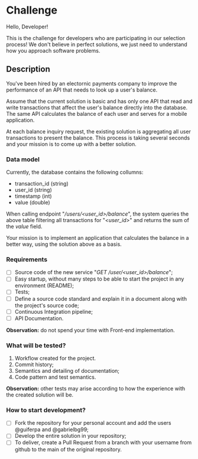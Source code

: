 # Challenge

Hello, Developer!

This is the challenge for developers who are participating in our selection process!
We don't believe in perfect solutions, we just need to understand how you approach software problems.

## Description

You've been hired by an electornic payments company to improve the performance of an API that needs to look up a user's balance.

Assume that the current solution is basic and has only one API that read and write transactions that affect the user's balance directly into the database.
The same API calculates the balance of each user and serves for a mobile application.

At each balance inquiry request, the existing solution is aggregating all user transactions to present the balance.
This process is taking several seconds and your mission is to come up with a better solution.

### Data model

Currently, the database contains the following collumns:

- transaction_id (string)
- user_id (string)
- timestamp (int)
- value (double)

When calling endpoint "_/users/<user_id>/balance_", the system queries the above table filtering all transactions for "_<user_id>_" and returns the sum of the _value_ field.

Your mission is to implement an application that calculates the balance in a better way, using the solution above as a basis.

### Requirements

- [ ] Source code of the new service "_GET /user/<user_id>/balance_";
- [ ] Easy startup, without many steps to be able to start the project in any environment (README);
- [ ] Tests;
- [ ] Define a source code standard and explain it in a document along with the project's source code;
- [ ] Continuous Integration pipeline;
- [ ] API Documentation.

**Observation:** do not spend your time with Front-end implementation.

### What will be tested?

1. Workflow created for the project.
2. Commit history;
3. Semantics and detailing of documentation;
4. Code pattern and test semantics.

**Observation:** other tests may arise according to how the experience with the created solution will be.

### How to start development?

- [ ] Fork the repository for your personal account and add the users @guiferpa and @gabrielbg99;
- [ ] Develop the entire solution in your repository;
- [ ] To deliver, create a Pull Request from a branch with your username from github to the main of the original repository.
